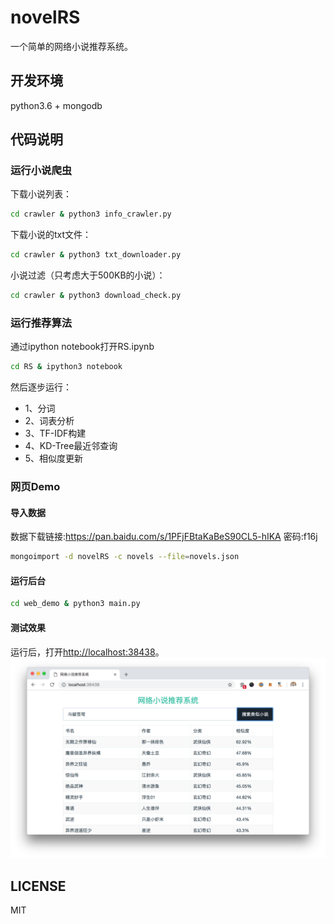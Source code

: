 # novelRS
一个简单的网络小说推荐系统。

## 开发环境
python3.6 + mongodb

## 代码说明
### 运行小说爬虫
下载小说列表：
```bash
cd crawler & python3 info_crawler.py
```
下载小说的txt文件：
```bash
cd crawler & python3 txt_downloader.py
```
小说过滤（只考虑大于500KB的小说）：
```bash
cd crawler & python3 download_check.py
```

### 运行推荐算法
通过ipython notebook打开RS.ipynb
```bash
cd RS & ipython3 notebook
```
然后逐步运行：
- 1、分词
- 2、词表分析
- 3、TF-IDF构建
- 4、KD-Tree最近邻查询
- 5、相似度更新

### 网页Demo
#### 导入数据
数据下载链接:https://pan.baidu.com/s/1PFjFBtaKaBeS90CL5-hIKA  密码:f16j
``` sh
mongoimport -d novelRS -c novels --file=novels.json
```

#### 运行后台
```bash
cd web_demo & python3 main.py
```

#### 测试效果
运行后，打开[http://localhost:38438](http://localhost:38438)。
![](screenshot.png)

## LICENSE
MIT
